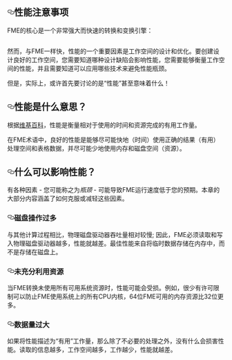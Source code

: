
  <div id="readme" class="readme blob instapaper_body">
    <article class="markdown-body entry-content" itemprop="text"><h1><a id="user-content-performance-considerations" class="anchor" aria-hidden="true" href="https://github.com/safesoftware/FMETraining/blob/Desktop-Advanced-2018/DesktopAdvanced2WorkspaceDesign/2.10.PerformanceAndFME.md#performance-considerations"><svg class="octicon octicon-link" viewBox="0 0 16 16" version="1.1" width="16" height="16" aria-hidden="true"><path fill-rule="evenodd" d="M4 9h1v1H4c-1.5 0-3-1.69-3-3.5S2.55 3 4 3h4c1.45 0 3 1.69 3 3.5 0 1.41-.91 2.72-2 3.25V8.59c.58-.45 1-1.27 1-2.09C10 5.22 8.98 4 8 4H4c-.98 0-2 1.22-2 2.5S3 9 4 9zm9-3h-1v1h1c1 0 2 1.22 2 2.5S13.98 12 13 12H9c-.98 0-2-1.22-2-2.5 0-.83.42-1.64 1-2.09V6.25c-1.09.53-2 1.84-2 3.25C6 11.31 7.55 13 9 13h4c1.45 0 3-1.69 3-3.5S14.5 6 13 6z"></path></svg></a><font style="vertical-align: inherit;"><font style="vertical-align: inherit;">性能注意事项</font></font></h1>
<p><font style="vertical-align: inherit;"><font style="vertical-align: inherit;">FME的核心是一个非常强大而快速的转换和变换引擎：</font></font></p>
<p><a target="_blank" href="https://github.com/safesoftware/FMETraining/blob/Desktop-Advanced-2018/DesktopAdvanced2WorkspaceDesign/Images/Img2.000.PerformanceIntroImage.png"><img src="./Images/Img2.000.PerformanceIntroImage.png" alt="" style="max-width:100%;"></a></p>
<p><font style="vertical-align: inherit;"><font style="vertical-align: inherit;">然而，与FME一样快，性能的一个重要因素是工作空间的设计和优化。</font><font style="vertical-align: inherit;">要创建设计良好的工作空间，您需要知道哪种设计缺陷会影响性能，您需要能够衡量工作空间的性能，并且需要知道可以应用哪些技术来避免性能瓶颈。</font></font></p>
<p><font style="vertical-align: inherit;"><font style="vertical-align: inherit;">但是，实际上，或许首先要讨论的是“性能”甚至意味着什么！</font></font></p>
<h2><a id="user-content-what-do-we-mean-by-performance" class="anchor" aria-hidden="true" href="https://github.com/safesoftware/FMETraining/blob/Desktop-Advanced-2018/DesktopAdvanced2WorkspaceDesign/2.10.PerformanceAndFME.md#what-do-we-mean-by-performance"><svg class="octicon octicon-link" viewBox="0 0 16 16" version="1.1" width="16" height="16" aria-hidden="true"><path fill-rule="evenodd" d="M4 9h1v1H4c-1.5 0-3-1.69-3-3.5S2.55 3 4 3h4c1.45 0 3 1.69 3 3.5 0 1.41-.91 2.72-2 3.25V8.59c.58-.45 1-1.27 1-2.09C10 5.22 8.98 4 8 4H4c-.98 0-2 1.22-2 2.5S3 9 4 9zm9-3h-1v1h1c1 0 2 1.22 2 2.5S13.98 12 13 12H9c-.98 0-2-1.22-2-2.5 0-.83.42-1.64 1-2.09V6.25c-1.09.53-2 1.84-2 3.25C6 11.31 7.55 13 9 13h4c1.45 0 3-1.69 3-3.5S14.5 6 13 6z"></path></svg></a><font style="vertical-align: inherit;"><font style="vertical-align: inherit;">性能是什么意思？</font></font></h2>
<p><font style="vertical-align: inherit;"><font style="vertical-align: inherit;">根据</font></font><a href="https://en.wikipedia.org/wiki/Computer_performance" rel="nofollow"><font style="vertical-align: inherit;"><font style="vertical-align: inherit;">维基百科</font></font></a><font style="vertical-align: inherit;"><font style="vertical-align: inherit;">，性能是衡量相对于使用的时间和资源完成的有用工作量。</font></font></p>
<p><font style="vertical-align: inherit;"><font style="vertical-align: inherit;">在FME术语中，良好的性能是能够尽可能快地（时间）使用正确的结果（有用）处理空间和表格数据，并尽可能少地使用内存和磁盘空间（资源）。</font></font></p>
<h2><a id="user-content-what-can-impair-performance" class="anchor" aria-hidden="true" href="https://github.com/safesoftware/FMETraining/blob/Desktop-Advanced-2018/DesktopAdvanced2WorkspaceDesign/2.10.PerformanceAndFME.md#what-can-impair-performance"><svg class="octicon octicon-link" viewBox="0 0 16 16" version="1.1" width="16" height="16" aria-hidden="true"><path fill-rule="evenodd" d="M4 9h1v1H4c-1.5 0-3-1.69-3-3.5S2.55 3 4 3h4c1.45 0 3 1.69 3 3.5 0 1.41-.91 2.72-2 3.25V8.59c.58-.45 1-1.27 1-2.09C10 5.22 8.98 4 8 4H4c-.98 0-2 1.22-2 2.5S3 9 4 9zm9-3h-1v1h1c1 0 2 1.22 2 2.5S13.98 12 13 12H9c-.98 0-2-1.22-2-2.5 0-.83.42-1.64 1-2.09V6.25c-1.09.53-2 1.84-2 3.25C6 11.31 7.55 13 9 13h4c1.45 0 3-1.69 3-3.5S14.5 6 13 6z"></path></svg></a><font style="vertical-align: inherit;"><font style="vertical-align: inherit;">什么可以影响性能？</font></font></h2>
<p><font style="vertical-align: inherit;"><font style="vertical-align: inherit;">有各种因素 - 您可能称之为</font></font><em><font style="vertical-align: inherit;"><font style="vertical-align: inherit;">瓶颈</font></font></em><font style="vertical-align: inherit;"><font style="vertical-align: inherit;"> - 可能导致FME运行速度低于您的预期。</font><font style="vertical-align: inherit;">本章的大部分内容涵盖了如何克服或减轻这些因素。</font></font></p>
<h3><a id="user-content-excessive-disk-operations" class="anchor" aria-hidden="true" href="https://github.com/safesoftware/FMETraining/blob/Desktop-Advanced-2018/DesktopAdvanced2WorkspaceDesign/2.10.PerformanceAndFME.md#excessive-disk-operations"><svg class="octicon octicon-link" viewBox="0 0 16 16" version="1.1" width="16" height="16" aria-hidden="true"><path fill-rule="evenodd" d="M4 9h1v1H4c-1.5 0-3-1.69-3-3.5S2.55 3 4 3h4c1.45 0 3 1.69 3 3.5 0 1.41-.91 2.72-2 3.25V8.59c.58-.45 1-1.27 1-2.09C10 5.22 8.98 4 8 4H4c-.98 0-2 1.22-2 2.5S3 9 4 9zm9-3h-1v1h1c1 0 2 1.22 2 2.5S13.98 12 13 12H9c-.98 0-2-1.22-2-2.5 0-.83.42-1.64 1-2.09V6.25c-1.09.53-2 1.84-2 3.25C6 11.31 7.55 13 9 13h4c1.45 0 3-1.69 3-3.5S14.5 6 13 6z"></path></svg></a><font style="vertical-align: inherit;"><font style="vertical-align: inherit;">磁盘操作过多</font></font></h3>
<p><font style="vertical-align: inherit;"><font style="vertical-align: inherit;">与其他计算过程相比，物理磁盘驱动器吞吐量相对较慢; </font><font style="vertical-align: inherit;">因此，FME必须读取和写入物理磁盘驱动器越多，性能就越差。</font><font style="vertical-align: inherit;">最佳性能来自将临时数据存储在内存中，而不是存储在磁盘上。</font></font></p>
<h3><a id="user-content-underuse-of-resources" class="anchor" aria-hidden="true" href="https://github.com/safesoftware/FMETraining/blob/Desktop-Advanced-2018/DesktopAdvanced2WorkspaceDesign/2.10.PerformanceAndFME.md#underuse-of-resources"><svg class="octicon octicon-link" viewBox="0 0 16 16" version="1.1" width="16" height="16" aria-hidden="true"><path fill-rule="evenodd" d="M4 9h1v1H4c-1.5 0-3-1.69-3-3.5S2.55 3 4 3h4c1.45 0 3 1.69 3 3.5 0 1.41-.91 2.72-2 3.25V8.59c.58-.45 1-1.27 1-2.09C10 5.22 8.98 4 8 4H4c-.98 0-2 1.22-2 2.5S3 9 4 9zm9-3h-1v1h1c1 0 2 1.22 2 2.5S13.98 12 13 12H9c-.98 0-2-1.22-2-2.5 0-.83.42-1.64 1-2.09V6.25c-1.09.53-2 1.84-2 3.25C6 11.31 7.55 13 9 13h4c1.45 0 3-1.69 3-3.5S14.5 6 13 6z"></path></svg></a><font style="vertical-align: inherit;"><font style="vertical-align: inherit;">未充分利用资源</font></font></h3>
<p><font style="vertical-align: inherit;"><font style="vertical-align: inherit;">当FME转换未使用所有可用系统资源时，性能可能会受损。</font><font style="vertical-align: inherit;">例如，很少有许可限制可以防止FME使用系统上的所有CPU内核，64位FME可用的内存资源比32位更多。</font></font></p>
<h3><a id="user-content-excessive-data-amounts" class="anchor" aria-hidden="true" href="https://github.com/safesoftware/FMETraining/blob/Desktop-Advanced-2018/DesktopAdvanced2WorkspaceDesign/2.10.PerformanceAndFME.md#excessive-data-amounts"><svg class="octicon octicon-link" viewBox="0 0 16 16" version="1.1" width="16" height="16" aria-hidden="true"><path fill-rule="evenodd" d="M4 9h1v1H4c-1.5 0-3-1.69-3-3.5S2.55 3 4 3h4c1.45 0 3 1.69 3 3.5 0 1.41-.91 2.72-2 3.25V8.59c.58-.45 1-1.27 1-2.09C10 5.22 8.98 4 8 4H4c-.98 0-2 1.22-2 2.5S3 9 4 9zm9-3h-1v1h1c1 0 2 1.22 2 2.5S13.98 12 13 12H9c-.98 0-2-1.22-2-2.5 0-.83.42-1.64 1-2.09V6.25c-1.09.53-2 1.84-2 3.25C6 11.31 7.55 13 9 13h4c1.45 0 3-1.69 3-3.5S14.5 6 13 6z"></path></svg></a><font style="vertical-align: inherit;"><font style="vertical-align: inherit;">数据量过大</font></font></h3>
<p><font style="vertical-align: inherit;"><font style="vertical-align: inherit;">如果将性能描述为“有用”工作量，那么除了不必要的处理之外，没有什么会损害性能。</font><font style="vertical-align: inherit;">读取的信息越多，工作空间越多，工作越少，性能就越差。</font></font></p>
</article>
  </div>

 </div></body></html>
